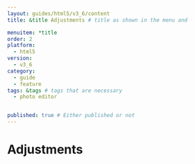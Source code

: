 ```yaml
---
layout: guides/html5/v3_6/content
title: &title Adjustments # title as shown in the menu and 

menuitem: *title
order: 2
platform:
  - html5
version:
  - v3_6
category: 
  - guide
  - feature
tags: &tags # tags that are necessary
  - photo editor 


published: true # Either published or not 
---
```


# Adjustments 



